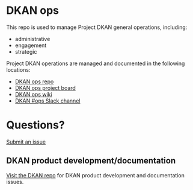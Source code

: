# DKAN ops

This repo is used to manage Project DKAN general operations, including:

* administrative
* engagement
* strategic

Project DKAN operations are managed and documented in the following locations:

* [DKAN ops repo](https://github.com/GetDKAN/ops)
* [DKAN ops project board](https://github.com/GetDKAN/ops/projects/1)
* [DKAN ops wiki](https://github.com/GetDKAN/ops/wiki)
* [DKAN #ops Slack channel](https://dkan.slack.com/messages/C6JUFP7Q9/)

# Questions?

[Submit an issue](https://github.com/GetDKAN/ops/issues/new)

## DKAN product development/documentation

[Visit the DKAN repo](https://github.com/GetDKAN/dkan) for DKAN product development and documentation issues.
